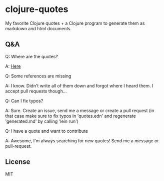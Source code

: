 # clojure-quotes

My favorite Clojure quotes + a Clojure program to generate them as markdown and html documents

## Q&A

Q: Where are the quotes?

A: [Here](generated.md)

Q: Some references are missing

A: I know. Didn't write all of them down and forgot where I heard them. I accept pull requests though...

Q: Can I fix typos?

A: Sure. Create an issue, send me a message or create a pull request (in that case make sure to fix typos in 'quotes.edn' and regenerate 'generated.md' by calling 'lein run')

Q: I have a quote and want to contribute

A: Awesome, I'm always searching for new quotes! Send me a message or pull-request.

## License

MIT